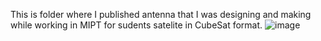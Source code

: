 This is folder where I published antenna that I was designing and making while working in MIPT for sudents satelite in CubeSat format.
![image](https://user-images.githubusercontent.com/105236492/226191365-f9823bc4-7c2e-4d3f-a505-3bcefaf80883.png)

